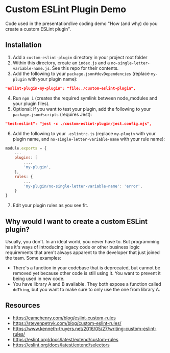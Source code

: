 # Custom ESLint Plugin Demo
Code used in the presentation/live coding demo "How (and why) do you create a custom ESLint plugin".

## Installation
1. Add a `custom-eslint-plugin` directory in your project root folder
2. Within this directory, create an `index.js` and a `no-single-letter-variable-name.js`. See this repo for their contents.
3. Add the following to your `package.json#devDependencies` (replace `my-plugin` with your plugin name):

```json
"eslint-plugin-my-plugin": "file:./custom-eslint-plugin",
```

4. Run `npm i` (creates the required symlink between node_modules and your plugin files).
5. Optional: If you want to test your plugin, add the following to your `package.json#scripts` (requires Jest):

```json
"test:eslint": "jest -c ./custom-eslint-plugin/jest.config.mjs",
```

6. Add the following to your `.eslintrc.js` (replace `my-plugin` with your plugin name, and `no-single-letter-variable-name` with your rule name):

```js
module.exports = {
    ...
    plugins: [
        ...,
        'my-plugin',
    ],
    rules: {
        ...
        'my-plugin/no-single-letter-variable-name': 'error',
    }
}
```

7. Edit your plugin rules as you see fit.

## Why would I want to create a custom ESLint plugin?
Usually, you don't. In an ideal world, you never have to. But programming has it's ways of introducing legacy code or other 
business logic requirements that aren't always apparent to the developer that just joined the team. Some examples:
- There's a function in your codebase that is deprecated, but cannot be removed yet because other code is still using it. You want to
  prevent it being used in new code.
- You have library A and B available. They both expose a function called `doThing`, but you want to make sure to only use the one from library A.

## Resources
- https://camchenry.com/blog/eslint-custom-rules
- https://stevenpetryk.com/blog/custom-eslint-rules/
- https://www.kenneth-truyers.net/2016/05/27/writing-custom-eslint-rules/
- https://eslint.org/docs/latest/extend/custom-rules
- https://eslint.org/docs/latest/extend/selectors
